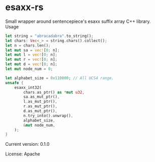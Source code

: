# esaxx-rs

Small wrapper around sentencepiece's esaxx suffix array C++ library.
Usage

```rust
let string = "abracadabra".to_string();
let chars: Vec<_> = string.chars().collect();
let n = chars.len();
let mut sa = vec![0; n];
let mut l = vec![0; n];
let mut r = vec![0; n];
let mut d = vec![0; n];
let mut node_num = 0;

let alphabet_size = 0x110000; // All UCS4 range.
unsafe {
    esaxx_int32(
        chars.as_ptr() as *mut u32,
        sa.as_mut_ptr(),
        l.as_mut_ptr(),
        r.as_mut_ptr(),
        d.as_mut_ptr(),
        n.try_into().unwrap(),
        alphabet_size,
        &mut node_num,
    );
}
```

Current version: 0.1.0

License: Apache

